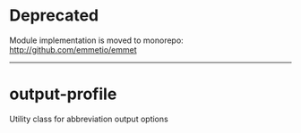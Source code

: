 # Deprecated

Module implementation is moved to monorepo: http://github.com/emmetio/emmet

---

# output-profile
Utility class for abbreviation output options
